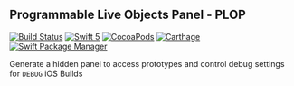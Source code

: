 ## Programmable Live Objects Panel - PLOP

[![Build Status](https://travis-ci.org/Jake-Prickett/plop-ios.svg?branch=master)](https://travis-ci.org/Jake-Prickett/plop-ios)
<a href="https://developer.apple.com/swift"><img alt="Swift 5" src="https://img.shields.io/badge/language-Swift_5-orange.svg"/></a>
<a href="https://cocoapods.org/pods/PLOP"><img alt="CocoaPods" src="https://img.shields.io/cocoapods/v/PLOP.svg"/></a>
<a href="https://github.com/Carthage/Carthage"><img alt="Carthage" src="https://img.shields.io/badge/carthage-compatible-4BC51D.svg?style=flat)"/></a>
<a href="https://swift.org/package-manager"><img alt="Swift Package Manager" src="https://img.shields.io/badge/swift pm-compatible-yellow.svg"/></a>

 Generate a hidden panel to access prototypes and control debug settings for `DEBUG` iOS Builds
